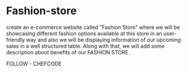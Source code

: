 # Fashion-store
create an e-commerce website called "Fashion Store" where we will be showcasing different fashion options available at this store in an user-friendly way and also we will be displaying information of our upcoming sales in a well structured table. Along with that, we will add some description about benefits of our FASHION STORE .


FOLLOW - CHEFCODE

